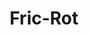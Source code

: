---
title: "Fric-Rot"
url: /ciudad-autonoma-de-buenos-aires/fric-rot-avenida-francisco-beiro/
shop: reparación de automóviles
---